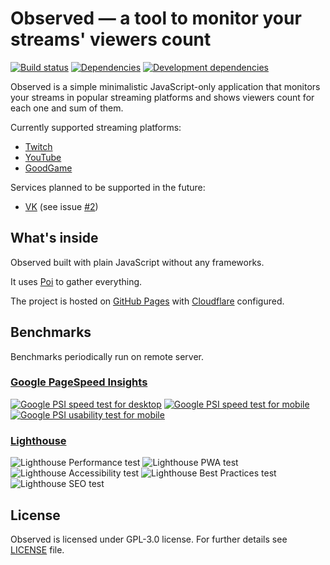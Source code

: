 # Observed &mdash; a tool to monitor your streams' viewers count

[![Build status](https://api.travis-ci.org/ssimplix/observed.svg)](https://travis-ci.org/ssimplix/observed) [![Dependencies](https://david-dm.org/ssimplix/observed.svg)](https://david-dm.org/ssimplix/observed) [![Development dependencies](https://david-dm.org/ssimplix/observed/dev-status.svg)](https://david-dm.org/ssimplix/observed?type=dev)

Observed is a simple minimalistic JavaScript-only application that monitors your streams in popular streaming platforms and shows viewers count for each one and sum of them.

Currently supported streaming platforms:

* [Twitch](https://www.twitch.tv)
* [YouTube](https://www.youtube.com)
* [GoodGame](https://goodgame.ru)

Services planned to be supported in the future:

* [VK](https://vk.com) (see issue [#2](https://github.com/ssimplix/observed/issues/2))

## What's inside

Observed built with plain JavaScript without any frameworks.

It uses [Poi](https://poi.js.org) to gather everything.

The project is hosted on [GitHub Pages](https://pages.github.com) with [Cloudflare](https://www.cloudflare.com/) configured.

## Benchmarks

Benchmarks periodically run on remote server.

### [Google PageSpeed Insights](https://developers.google.com/speed/pagespeed/insights/)

[![Google PSI speed test for desktop](https://shields.lith.pw/observed/badges/desktop-speed.svg)](https://developers.google.com/speed/pagespeed/insights/?url=https://observed.lith.pw) [![Google PSI speed test for mobile](https://shields.lith.pw/observed/badges/mobile-speed.svg)](https://developers.google.com/speed/pagespeed/insights/?url=https://observed.lith.pw&tab=mobile) 
[![Google PSI usability test for mobile](https://shields.lith.pw/observed/badges/mobile-usability.svg)](https://developers.google.com/speed/pagespeed/insights/?url=https://observed.lith.pw&tab=mobile)

### [Lighthouse](https://developers.google.com/web/tools/lighthouse/)

![Lighthouse Performance test](https://shields.lith.pw/observed/badges/performance.svg) ![Lighthouse PWA test](https://shields.lith.pw/observed/badges/pwa.svg) ![Lighthouse Accessibility test](https://shields.lith.pw/observed/badges/accessibility.svg) ![Lighthouse Best Practices test](https://shields.lith.pw/observed/badges/best-practices.svg) ![Lighthouse SEO test](https://shields.lith.pw/observed/badges/seo.svg)


## License

Observed is licensed under GPL-3.0 license. For further details see [LICENSE](LICENSE) file.

